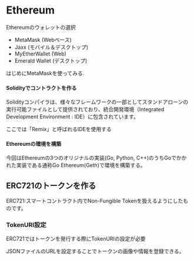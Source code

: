 # Ethereum

Ethereumのウォレットの選択

* MetaMask (Webベース)
* Jaxx (モバイル＆デスクトップ)
* MyEtherWallet (Web)
* Emerald Wallet (デスクトップ)

はじめにMetaMaskを使ってみる.

#### Solidityでコントラクトを作る

Solidityコンパイラは、様々なフレームワークの一部としてスタンドアローンの実行可能ファイルとして提供されており、統合開発環境（Integrated Development Environment : IDE）に包含されています。

ここでは「Remix」と呼ばれるIDEを使用する

#### Ethereumの環境を構築
今回はEthereumの3つのオリジナルの実装(Go, Python, C++)のうちGoでかかれた実装である通称Go Ethereum(Geth)で環境を構築する。<br>


## ERC721のトークンを作る

ERC721:スマートコントラクト内でNon-Fungible Tokenを扱えるようにしたものです。

### TokenURI設定
ERC721ではトークンを発行する際にTokenURIの設定が必要

JSONファイルのURLを設定することでトークンの画像や情報を登録できる。

